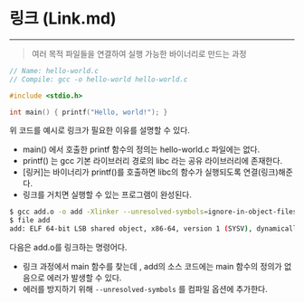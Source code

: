# 링크 (Link.md)
---
> 여러 목적 파일들을 연결하여 실행 가능한 바이너리로 만드는 과정

```c
// Name: hello-world.c
// Compile: gcc -o hello-world hello-world.c

#include <stdio.h>

int main() { printf("Hello, world!"); }
```
위 코드를 예시로 링크가 필요한 이유를 설명할 수 있다.
- main() 에서 호출한 printf 함수의 정의는 hello-world.c 파일에는 없다.
- printf() 는 gcc 기본 라이브러리 경로의 libc 라는 공유 라이브러리에 존재한다.
- [링커]는 바이너리가 printf()를 호출하면 libc의 함수가 실행되도록 연결(링크)해준다.
- 링크를 거치면 실행할 수 있는 프로그램이 완성된다.

```sh
$ gcc add.o -o add -Xlinker --unresolved-symbols=ignore-in-object-files
$ file add
add: ELF 64-bit LSB shared object, x86-64, version 1 (SYSV), dynamically linked, interpreter /lib64/l, ...
```
다음은 add.o를 링크하는 명령어다.
- 링크 과정에서 main 함수를 찾는데 , add의 소스 코드에는 main 함수의 정의가 없음으로 에러가 발생할 수 있다.
- 에러를 방지하기 위해 `--unresolved-symbols` 를 컴파일 옵션에 추가한다.
